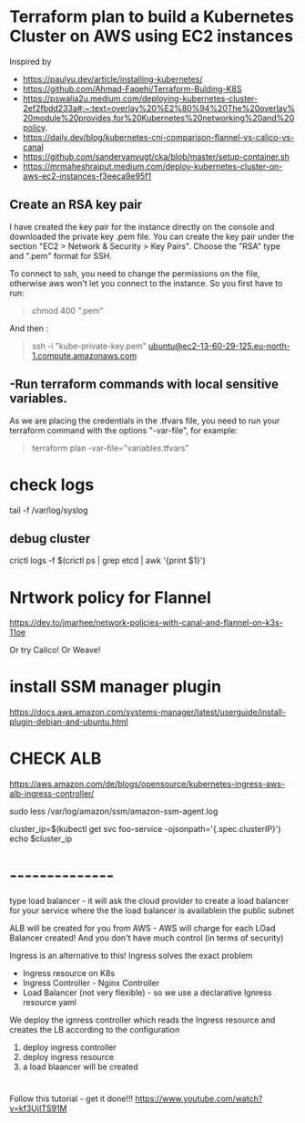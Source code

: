 
# Terraform plan to build a Kubernetes Cluster on AWS using EC2 instances

Inspired by 
- https://paulyu.dev/article/installing-kubernetes/
- https://github.com/Ahmad-Faqehi/Terraform-Bulding-K8S
- https://pswalia2u.medium.com/deploying-kubernetes-cluster-2ef2fbdd233a#:~:text=overlay%20%E2%80%94%20The%20overlay%20module%20provides,for%20Kubernetes%20networking%20and%20policy.
- https://daily.dev/blog/kubernetes-cni-comparison-flannel-vs-calico-vs-canal
- https://github.com/sandervanvugt/cka/blob/master/setup-container.sh
- https://mrmaheshrajput.medium.com/deploy-kubernetes-cluster-on-aws-ec2-instances-f3eeca9e95f1


## Create an RSA key pair
I have created the key pair for the instance directly on the console and downloaded the private key .pem file.
You can create the key pair under the section "EC2 > Network & Security > Key Pairs". Choose the "RSA" type and ".pem" format for SSH.

To connect to ssh, you need to change the permissions on the file, otherwise aws won't let you connect to the instance. So you first have to run:
> chmod 400 "<your-key-name>.pem" 

And then :
> ssh -i "kube-private-key.pem" ubuntu@ec2-13-60-29-125.eu-north-1.compute.amazonaws.com


## -Run terraform commands with local sensitive variables.

As we are placing the credentials in the .tfvars file, you need to run your terraform command with the options "-var-file", for example:
> terraform plan -var-file="variables.tfvars"


# check logs
tail -f /var/log/syslog

## debug cluster
crictl logs -f  $(crictl ps | grep etcd | awk '{print $1}')


# Nrtwork policy for Flannel
https://dev.to/jmarhee/network-policies-with-canal-and-flannel-on-k3s-11oe

Or try Calico! Or Weave!


# install SSM manager plugin

https://docs.aws.amazon.com/systems-manager/latest/userguide/install-plugin-debian-and-ubuntu.html


# CHECK ALB
https://aws.amazon.com/de/blogs/opensource/kubernetes-ingress-aws-alb-ingress-controller/

 
sudo less /var/log/amazon/ssm/amazon-ssm-agent.log


cluster_ip=$(kubectl get svc foo-service -ojsonpath='{.spec.clusterIP}')
echo $cluster_ip

# --------------
type load balancer - it will ask the cloud provider to create a load balancer for your service where the the load balancer is availablein the public subnet

ALB will be created for you from AWS - AWS will charge for each LOad Balancer created! And you don't have much control (in terms of security)

Ingress is an alternative to this! Ingress solves the exact problem

- Ingress resource on K8s
- Ingress Controller - Nginx Controller
- Load Balancer  (not very flexible) - so we use a declarative Ignress resource yaml 

We deploy the ignress controller which reads the Ingress resource and creates the LB according to the configuration

1) deploy ingress controller
2) deploy ingress resource
3) a load blaancer will be created



# 
Follow this tutorial - get it done!!!
https://www.youtube.com/watch?v=kf3UjITS91M